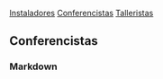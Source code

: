 
[Instaladores](./instaladores.md) [Conferencistas](./conferencistas.md) [Talleristas](talleristas.md)

## Conferencistas

### Markdown

